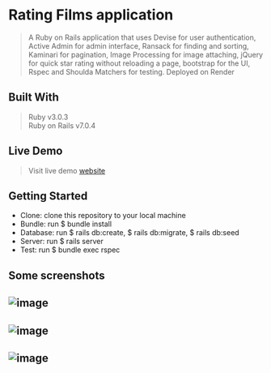 # **Rating Films application**
> A Ruby on Rails application that uses Devise for user authentication, 
Active Admin for admin interface, Ransack for finding and sorting, 
Kaminari for pagination, Image Processing for image attaching, 
jQuery for quick star rating without reloading a page, bootstrap for the UI,
Rspec and Shoulda Matchers for testing. Deployed on Render

## Built With
>Ruby v3.0.3<br>Ruby on Rails v7.0.4

## Live Demo
>Visit live demo [website](https://rating-films.onrender.com/)

## Getting Started
- Clone: clone this repository to your local machine
- Bundle: run $ bundle install
- Database: run $ rails db:create, $ rails db:migrate, $ rails db:seed
- Server: run $ rails server
- Test: run $ bundle exec rspec

## Some screenshots

## ![image](https://user-images.githubusercontent.com/84103136/209747947-6d60fcb3-daf2-465f-bf72-e4cd5c770916.png)<br>
## ![image](https://user-images.githubusercontent.com/84103136/209747499-670974b0-f89b-4344-b019-8e84c96b979b.png)<br>
## ![image](https://user-images.githubusercontent.com/84103136/209747538-b0a38ad5-6dd7-45dd-9fb9-9976d8b64328.png)

